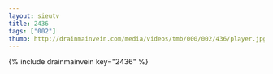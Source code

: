 ```yaml
--- 
layout: sieutv
title: 2436
tags: ["002"]
thumb: http://drainmainvein.com/media/videos/tmb/000/002/436/player.jpg
---
```

{% include drainmainvein key="2436" %} 

